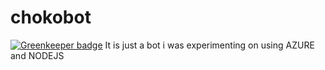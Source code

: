 # chokobot

[![Greenkeeper badge](https://badges.greenkeeper.io/nerdeveloper/chokobot.svg)](https://greenkeeper.io/)
It is just a bot i was experimenting on using AZURE and NODEJS
